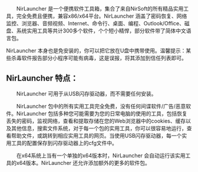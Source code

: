 
　　NirLauncher 是一个便携软件工具箱，集合了来自NirSoft的所有精品实用工具，完全免费且便携，兼容x86/x64平台。NirLauncher 涵盖了密码恢复、网络监控、浏览器、音频视频、Internet、命令行、桌面、编程、Outlook/Office、磁盘、系统实用工具等共计300多个软件，个个短小精悍，部分软件带了简体中文语言包。

NirLauncher 本身也是免安装的，你可以把它放在U盘中携带使用。温馨提示：某些杀毒软件报告部分小程序可能有病毒，这是误报，将其添加到信任列表即可。

## NirLauncher 特点：

　　NirLauncher 可用于从USB闪存驱动器，而不需要任何安装。

　　NirLauncher 包中的所有实用工具完全免费，没有任何间谍软件/广告/恶意软件。NirLauncher 包括多种您可能需要为您的日常电脑的使用的工具，包括恢复丢失的密码，监视网络，查看和提取存储在您的Web浏览器中的cookies、缓存以及其他信息，搜索文件系统，对于每一个包的实用工具，你可以很容易地运行，查看帮助文件，或跳转到相应实用工具的网页。当使用USB闪存驱动器，每一个实用工具的配置保存到闪存驱动器上的cfg文件中。

　　在x64系统上当有一个单独的x64版本时，NirLauncher 会自动运行该实用工具的x64版本。NirLauncher 还允许添加额外的更多的软件包。


